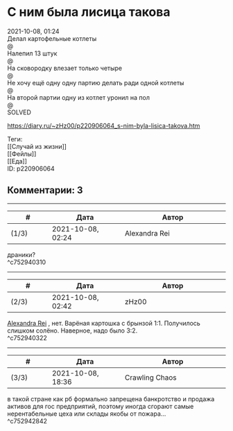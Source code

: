 С ним была лисица такова
========================

  
2021-10-08, 01:24  
 Делал картофельные котлеты   
 @   
 Налепил 13 штук   
 @   
 На сковородку влезает только четыре   
 @   
 Не хочу ещё одну одну партию делать ради одной котлеты   
 @   
 На второй партии одну из котлет уронил на пол   
 @   
 SOLVED   
  
<https://diary.ru/~zHz00/p220906064_s-nim-byla-lisica-takova.htm>  
  
Теги:  
[[Случай из жизни]]  
[[Фейлы]]  
[[Еда]]  
ID: p220906064  


Комментарии: 3
--------------

  


---



|         #         |              Дата              |                     Автор                     |           ID           |
| --- | --- | --- | --- |
| (1/3) | 2021-10-08, 02:24 | Alexandra Rei | c752940310 |

  
  драники?    
 ^c752940310

---



|         #         |              Дата              |                     Автор                     |           ID           |
| --- | --- | --- | --- |
| (2/3) | 2021-10-08, 02:42 | zHz00 | c752940322 |

  
  [Alexandra Rei](https://Alexandra-world.diary.ru "[REAL]")  , нет. Варёная картошка с брынзой 1:1. Получилось слишком солёно. Наверное, надо было 3:2.   
 ^c752940322

---



|         #         |              Дата              |                     Автор                     |           ID           |
| --- | --- | --- | --- |
| (3/3) | 2021-10-08, 18:36 | Crawling Chaos | c752942842 |

  
 в такой стране как рб формально запрещена банкротство и продажа активов для гос предприятий, поэтому иногда сгорают самые нерентабельные цеха или склады якобы от пожара...   
 ^c752942842